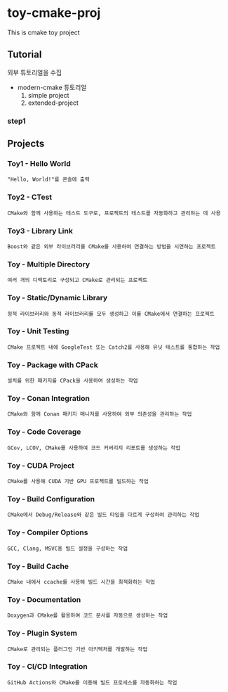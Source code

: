 # toy-cmake-proj

This is cmake toy project

## Tutorial

외부 튜토리얼을 수집

- modern-cmake 튜토리얼
  1. simple project
  2. extended-project

### step1

## Projects

### Toy1 - Hello World

    "Hello, World!"를 콘솔에 출력

### Toy2 - CTest

    CMake와 함께 사용하는 테스트 도구로, 프로젝트의 테스트를 자동화하고 관리하는 데 사용

### Toy3 - Library Link

    Boost와 같은 외부 라이브러리를 CMake를 사용하여 연결하는 방법을 시연하는 프로젝트

### Toy - Multiple Directory

    여러 개의 디렉토리로 구성되고 CMake로 관리되는 프로젝트

### Toy - Static/Dynamic Library

    정적 라이브러리와 동적 라이브러리를 모두 생성하고 이를 CMake에서 연결하는 프로젝트

### Toy - Unit Testing

    CMake 프로젝트 내에 GoogleTest 또는 Catch2를 사용해 유닛 테스트를 통합하는 작업

### Toy - Package with CPack

    설치를 위한 패키지를 CPack을 사용하여 생성하는 작업

### Toy - Conan Integration

    CMake와 함께 Conan 패키지 매니저를 사용하여 외부 의존성을 관리하는 작업

### Toy - Code Coverage

    GCov, LCOV, CMake를 사용하여 코드 커버리지 리포트를 생성하는 작업

### Toy - CUDA Project

    CMake를 사용해 CUDA 기반 GPU 프로젝트를 빌드하는 작업

### Toy - Build Configuration

    CMake에서 Debug/Release와 같은 빌드 타입을 다르게 구성하여 관리하는 작업

### Toy - Compiler Options

    GCC, Clang, MSVC용 빌드 설정을 구성하는 작업

### Toy - Build Cache

    CMake 내에서 ccache를 사용해 빌드 시간을 최적화하는 작업

### Toy - Documentation

    Doxygen과 CMake를 활용하여 코드 문서를 자동으로 생성하는 작업

### Toy - Plugin System

    CMake로 관리되는 플러그인 기반 아키텍처를 개발하는 작업

### Toy - CI/CD Integration

    GitHub Actions와 CMake를 이용해 빌드 프로세스를 자동화하는 작업

